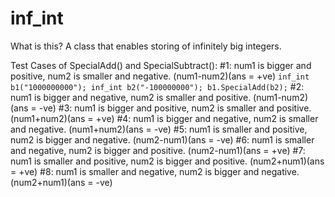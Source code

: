 # inf_int
What is this? A class that enables storing of infinitely big integers.

Test Cases of SpecialAdd() and SpecialSubtract():
#1: num1 is bigger and positive, num2 is smaller and negative. (num1-num2)(ans = +ve) 
  `inf_int b1("1000000000");
	inf_int b2("-100000000");
	b1.SpecialAdd(b2);`
#2: num1 is bigger and negative, num2 is smaller and positive. (num1-num2)(ans = -ve)
#3: num1 is bigger and positive, num2 is smaller and positive. (num1+num2)(ans = +ve)
#4: num1 is bigger and negative, num2 is smaller and negative. (num1+num2)(ans = -ve)
#5: num1 is smaller and positive, num2 is bigger and negative. (num2-num1)(ans = -ve)
#6: num1 is smaller and negative, num2 is bigger and positive. (num2-num1)(ans = +ve)
#7: num1 is smaller and positive, num2 is bigger and positive. (num2+num1)(ans = +ve)
#8: num1 is smaller and negative, num2 is bigger and negative. (num2+num1)(ans = -ve)

